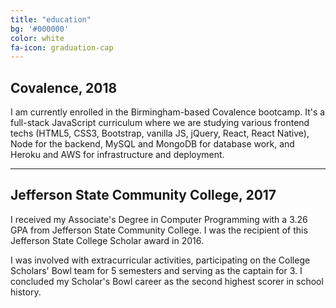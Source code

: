 ```yaml
---
title: "education"
bg: '#000000'
color: white
fa-icon: graduation-cap
---
```


## Covalence, 2018

I am currently enrolled in the Birmingham-based Covalence bootcamp. It's a full-stack JavaScript curriculum where we are studying various frontend techs (HTML5, CSS3, Bootstrap, vanilla JS, jQuery, React, React Native), Node for the backend, MySQL and MongoDB for database work, and Heroku and AWS for infrastructure and deployment.

---

## Jefferson State Community College, 2017 

I received my Associate's Degree in Computer Programming with a 3.26 GPA from Jefferson State Community College. I was the recipient of this Jefferson State College Scholar award in 2016.

I was involved with extracurricular activities, participating on the College Scholars' Bowl team for 5 semesters and serving as the captain for 3. I concluded my Scholar's Bowl career as the second highest scorer in school history. 
